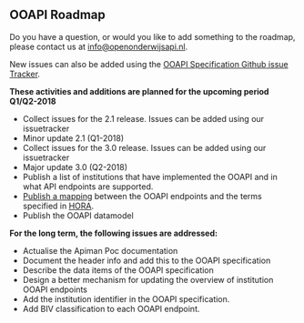 ## OOAPI Roadmap

Do you have a question, or would you like to add something to the roadmap, 
please contact us at  info@openonderwijsapi.nl.

New issues can also be added using the [OOAPI Specification Github issue Tracker](https://github.com/open-education-api/specification/issues).

**These activities and additions are planned for the upcoming period
Q1/Q2-2018**

- Collect issues for the 2.1 release. Issues can be added using our
issuetracker
- Minor update 2.1 (Q1-2018)
- Collect issues for the 3.0 release. Issues can be added using our
issuetracker
- Major update 3.0 (Q2-2018)
- Publish a list of institutions that have implemented the OOAPI and in
what API endpoints are supported.
- [Publish a mapping](https://github.com/open-education-api/specification/wiki/Mapping-HORA---OOAPI) between the OOAPI endpoints and the terms specified
in [HORA](https://www.wikixl.nl/wiki/hora/index.php/Hoofdpagina).
- Publish the OOAPI datamodel

**For the long term, the following issues are addressed:**
- Actualise the Apiman Poc documentation
- Document the header info and add this to the OOAPI specification
- Describe the data items of the OOAPI specification
- Design a better mechanism for updating the overview of institution
OOAPI endpoints
- Add the institution identifier in the OOAPI specification.
- Add BIV classification to each OOAPI endpoint.

